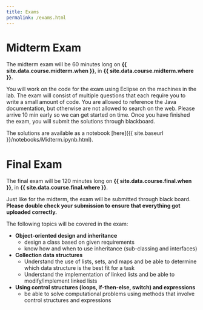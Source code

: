 ```yaml
---
title: Exams
permalink: /exams.html
---
```


# Midterm Exam

The midterm exam will be 60 minutes long on **{{ site.data.course.midterm.when }}**, in **{{ site.data.course.midterm.where }}**.

You will work on the code for the exam using Eclipse on the machines in the lab. The exam will consist of multiple questions that each require you to write a small amount of code. You are allowed to reference the Java documentation, but otherwise are not allowed to search on the web. Please arrive 10 min early so we can get started on time. Once you have finished the exam, you will submit the solutions through blackboard.

The solutions are available as a notebook [here]({{ site.baseurl }}/notebooks/Midterm.ipynb.html).

# Final Exam

The final exam will be 120 minutes long on **{{ site.data.course.final.when }}**, in **{{ site.data.course.final.where }}**.

Just like for the midterm, the exam will be submitted through black board. **Please double check your submission to ensure that everything got uploaded correctly.**

The following topics will be covered in the exam:

- **Object-oriented design and inheritance**
  - design a class based on given requirements
  - know how and when to use inheritance (sub-classing and interfaces)
- **Collection data structures**
  - Understand the use of lists, sets, and maps and be able to determine which data structure is the best fit for a task
  - Understand the implementation of linked lists and be able to modify/implement linked lists
- **Using control structures (loops, if-then-else, switch) and expressions**
  - be able to solve computational problems using methods that involve control structures and expressions
